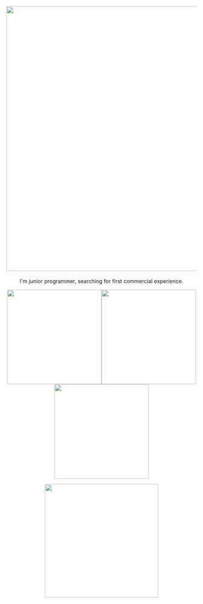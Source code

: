 
<h2 align="center"><img src= "https://github.com/dvurukaya/README.md/assets/127424944/e1d6c7d1-625d-4a6d-ab75-1cea38a7bf4f" width='700'></h2>
<p align="center"> I'm junior programmer, searching for first commercial experience.</p>
<p align="center"><img src= "https://github.com/dvurukaya/README.md/assets/127424944/ff8d05fe-f5f1-44b3-a96c-2b136ac343dc" width='250'><img src= "https://github.com/dvurukaya/README.md/assets/127424944/ff8d05fe-f5f1-44b3-a96c-2b136ac343dc" width='250'><img src= "https://github.com/dvurukaya/README.md/assets/127424944/ff8d05fe-f5f1-44b3-a96c-2b136ac343dc" width='250'></p>

<p align='center'>
  <img src= "https://github.com/dvurukaya/README.md/assets/127424944/989df760-86df-4e93-a38c-c3189bd006e3" width='300'>
</p>

